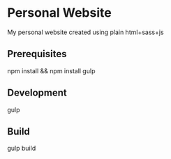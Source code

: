 # Personal Website
My personal website created using plain html+sass+js

## Prerequisites
npm install && npm install gulp

## Development
gulp

## Build
gulp build
